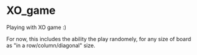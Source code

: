 # XO_game
Playing with XO game :)

For now, this includes the ability the play randomely, for any size of board as "in a row/column/diagonal" size.
